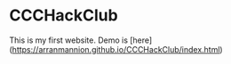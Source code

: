 # CCCHackClub

This is my first website. Demo is [here] (https://arranmannion.github.io/CCCHackClub/index.html)
